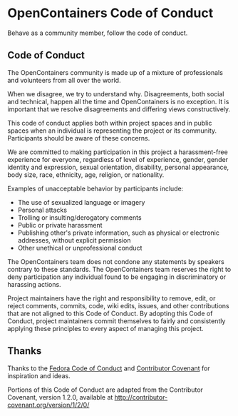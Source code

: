 # OpenContainers Code of Conduct

Behave as a community member, follow the code of conduct.

## Code of Conduct

The OpenContainers community is made up of a mixture of professionals and volunteers from all over the world.

When we disagree, we try to understand why.
Disagreements, both social and technical, happen all the time and OpenContainers is no exception.
It is important that we resolve disagreements and differing views constructively.

This code of conduct applies both within project spaces and in public spaces when an individual is representing the project or its community.
Participants should be aware of these concerns.

We are committed to making participation in this project a harassment-free experience for everyone, regardless of level of experience, gender, gender identity and expression, sexual orientation, disability, personal appearance, body size, race, ethnicity, age, religion, or nationality.

Examples of unacceptable behavior by participants include:

* The use of sexualized language or imagery
* Personal attacks
* Trolling or insulting/derogatory comments
* Public or private harassment
* Publishing other's private information, such as physical or electronic addresses, without explicit permission
* Other unethical or unprofessional conduct

The OpenContainers team does not condone any statements by speakers contrary to these standards.
The OpenContainers team reserves the right to deny participation any individual found to be engaging in discriminatory or harassing actions.

Project maintainers have the right and responsibility to remove, edit, or reject comments, commits, code, wiki edits, issues, and other contributions that are not aligned to this Code of Conduct.
By adopting this Code of Conduct, project maintainers commit themselves to fairly and consistently applying these principles to every aspect of managing this project.

## Thanks 

Thanks to the [Fedora Code of Conduct](https://getfedora.org/code-of-conduct) and [Contributor Covenant](http://contributor-covenant.org) for inspiration and ideas.

Portions of this Code of Conduct are adapted from the Contributor Covenant, version 1.2.0, available at http://contributor-covenant.org/version/1/2/0/
